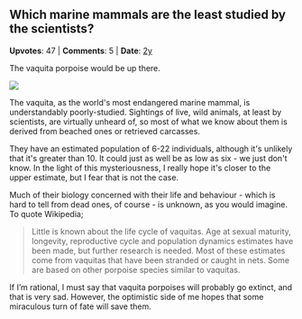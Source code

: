 ## Which marine mammals are the least studied by the scientists?
    
**Upvotes**: 47 | **Comments**: 5 | **Date**: [2y](https://www.quora.com/Which-marine-mammals-are-the-least-studied-by-the-scientists/answer/Gary-Meaney)

The vaquita porpoise would be up there.

![](https://qph.fs.quoracdn.net/main-qimg-9d7d85d7eea20dca8647dc68c58085f9-lq)

The vaquita, as the world's most endangered marine mammal, is understandably poorly-studied. Sightings of live, wild animals, at least by scientists, are virtually unheard of, so most of what we know about them is derived from beached ones or retrieved carcasses.

They have an estimated population of 6-22 individuals, although it's unlikely that it's greater than 10. It could just as well be as low as six - we just don't know. In the light of this mysteriousness, I really hope it's closer to the upper estimate, but I fear that is not the case.

Much of their biology concerned with their life and behaviour - which is hard to tell from dead ones, of course - is unknown, as you would imagine. To quote Wikipedia;

> Little is known about the life cycle of vaquitas. Age at sexual maturity, longevity, reproductive cycle and population dynamics estimates have been made, but further research is needed. Most of these estimates come from vaquitas that have been stranded or caught in nets. Some are based on other porpoise species similar to vaquitas.

If I’m rational, I must say that vaquita porpoises will probably go extinct, and that is very sad. However, the optimistic side of me hopes that some miraculous turn of fate will save them.

